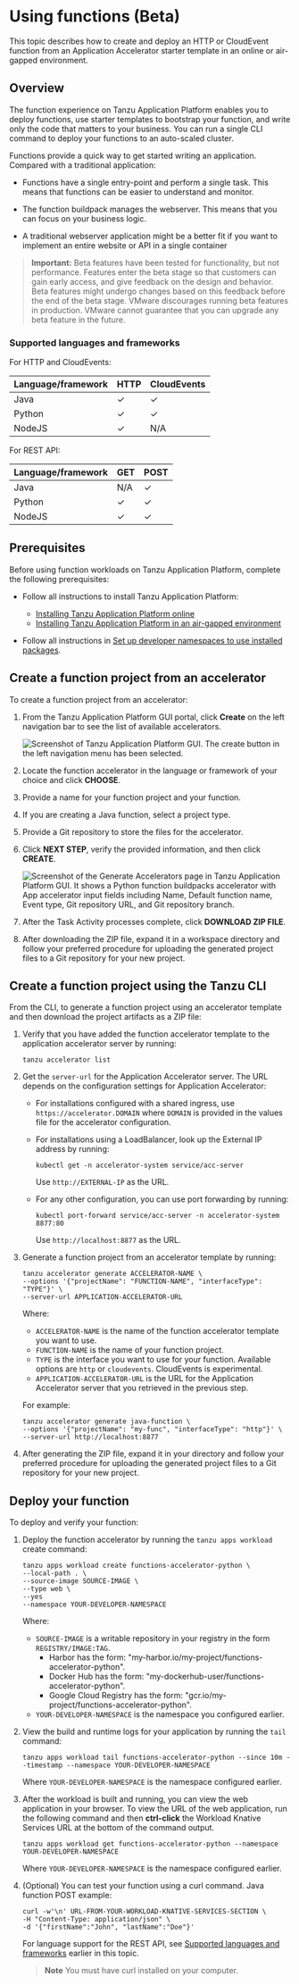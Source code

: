 # Using functions (Beta)

This topic describes how to create and deploy an HTTP or CloudEvent function from an
Application Accelerator starter template in an online or air-gapped environment.

## <a id="overview"></a> Overview

The function experience on Tanzu Application Platform enables you to deploy functions, use
starter templates to bootstrap your function, and write only the code that matters to your business.
You can run a single CLI command to deploy your functions to an auto-scaled cluster.

Functions provide a quick way to get started writing an application.
Compared with a traditional application:

- Functions have a single entry-point and perform a single task. This means that functions can be
  easier to understand and monitor.

- The function buildpack manages the webserver. This means that you can focus on your business
  logic.

- A traditional webserver application might be a better fit if you want to implement an entire
  website or API in a single container

> **Important:** Beta features have been tested for functionality, but not performance.
> Features enter the beta stage so that customers can gain early access, and give
> feedback on the design and behavior.
> Beta features might undergo changes based on this feedback before the end of the beta stage.
> VMware discourages running beta features in production.
> VMware cannot guarantee that you can upgrade any beta feature in the future.

### <a id="supportedlangs"></a> Supported languages and frameworks

For HTTP and CloudEvents:

| Language/framework     | HTTP     | CloudEvents |
|------------------------|----------|-------------|
| Java                   | &check;  | &check;     |
| Python                 | &check;  | &check;     |
| NodeJS                 | &check;  | N/A         |

For REST API:

| Language/framework     | GET      | POST    |
|------------------------|----------|---------|
| Java                   | N/A      | &check; |
| Python                 | &check;  | &check; |
| NodeJS                 | &check;  | &check; |

## <a id="prereqs"></a> Prerequisites

Before using function workloads on Tanzu Application Platform, complete the following prerequisites:

- Follow all instructions to install Tanzu Application Platform:
  - [Installing Tanzu Application Platform online](../install-intro.md#install-online)
  - [Installing Tanzu Application Platform in an air-gapped environment](../install-intro.md#install-air-gap)

- Follow all instructions in [Set up developer namespaces to use installed packages](../set-up-namespaces.md).

## <a id="create-function-proj-acc"></a> Create a function project from an accelerator

To create a function project from an accelerator:

1. From the Tanzu Application Platform GUI portal, click **Create** on the left navigation bar to see
   the list of available accelerators.

   ![Screenshot of Tanzu Application Platform GUI. The create button in the left navigation menu has been selected.](images/create-accelerator.png)

1. Locate the function accelerator in the language or framework of your choice and click **CHOOSE**.

1. Provide a name for your function project and your function.

1. If you are creating a Java function, select a project type.

1. Provide a Git repository to store the files for the accelerator.

1. Click **NEXT STEP**, verify the
   provided information, and then click **CREATE**.

    ![Screenshot of the Generate Accelerators page in Tanzu Application Platform GUI. It shows a Python function buildpacks accelerator with App accelerator input fields including Name, Default function name, Event type, Git repository URL, and Git repository branch.](images/generate-accelerators.png)

1. After the Task Activity processes complete, click **DOWNLOAD ZIP FILE**.

1. After downloading the ZIP file, expand it in a workspace directory and follow your preferred
   procedure for uploading the generated project files to a Git repository for your new project.

## <a id="create-function-proj-cli"></a> Create a function project using the Tanzu CLI

From the CLI, to generate a function project using an accelerator template and then download the
project artifacts as a ZIP file:

1. Verify that you have added the function accelerator template to the application accelerator
   server by running:

    ```console
    tanzu accelerator list
    ```

1. Get the `server-url` for the Application Accelerator server.
   The URL depends on the configuration settings for Application Accelerator:

   - For installations configured with a shared ingress, use `https://accelerator.DOMAIN`
     where `DOMAIN` is provided in the values file for the accelerator configuration.

   - For installations using a LoadBalancer, look up the External IP address by running:

     ```console
     kubectl get -n accelerator-system service/acc-server
     ```

     Use `http://EXTERNAL-IP` as the URL.

   - For any other configuration, you can use port forwarding by running:

     ```console
     kubectl port-forward service/acc-server -n accelerator-system 8877:80
     ```

     Use `http://localhost:8877` as the URL.

1. Generate a function project from an accelerator template by running:

    ```console
    tanzu accelerator generate ACCELERATOR-NAME \
    --options '{"projectName": "FUNCTION-NAME", "interfaceType": "TYPE"}' \
    --server-url APPLICATION-ACCELERATOR-URL
    ```

    Where:

    - `ACCELERATOR-NAME` is the name of the function accelerator template you want to use.
    - `FUNCTION-NAME` is the name of your function project.
    - `TYPE` is the interface you want to use for your function.
      Available options are `http` or `cloudevents`. CloudEvents is experimental.
    - `APPLICATION-ACCELERATOR-URL` is the URL for the Application Accelerator server that you
      retrieved in the previous step.

    For example:

    ```console
    tanzu accelerator generate java-function \
    --options '{"projectName": "my-func", "interfaceType": "http"}' \
    --server-url http://localhost:8877
    ```

1. After generating the ZIP file, expand it in your directory and follow your preferred procedure for
   uploading the generated project files to a Git repository for your new project.

## <a id="deploy-function"></a> Deploy your function

To deploy and verify your function:

1. Deploy the function accelerator by running the `tanzu apps workload` create command:

    ```console
    tanzu apps workload create functions-accelerator-python \
    --local-path . \
    --source-image SOURCE-IMAGE \
    --type web \
    --yes
    --namespace YOUR-DEVELOPER-NAMESPACE
    ```

    Where:

    - `SOURCE-IMAGE` is a writable repository in your registry in the form `REGISTRY/IMAGE:TAG`.
      - Harbor has the form: "my-harbor.io/my-project/functions-accelerator-python".
      - Docker Hub has the form: "my-dockerhub-user/functions-accelerator-python".
      - Google Cloud Registry has the form: "gcr.io/my-project/functions-accelerator-python".
    - `YOUR-DEVELOPER-NAMESPACE` is the namespace you configured earlier.

1. View the build and runtime logs for your application by running the `tail` command:

    ```console
    tanzu apps workload tail functions-accelerator-python --since 10m --timestamp --namespace YOUR-DEVELOPER-NAMESPACE
    ```

   Where `YOUR-DEVELOPER-NAMESPACE` is the namespace configured earlier.

1. After the workload is built and running, you can view the web application in your browser.
   To view the URL of the web application, run the following command and then **ctrl-click** the
   Workload Knative Services URL at the bottom of the command output.

    ```console
    tanzu apps workload get functions-accelerator-python --namespace YOUR-DEVELOPER-NAMESPACE
    ```

    Where `YOUR-DEVELOPER-NAMESPACE` is the namespace configured earlier.

1. (Optional) You can test your function using a curl command. Java function POST example:

   ```console
   curl -w'\n' URL-FROM-YOUR-WORKLOAD-KNATIVE-SERVICES-SECTION \
   -H "Content-Type: application/json" \
   -d '{"firstName":"John", "lastName":"Doe"}'
   ```

   For language support for the REST API, see [Supported languages and frameworks](#supportedlangs)
   earlier in this topic.

   > **Note** You must have curl installed on your computer.
